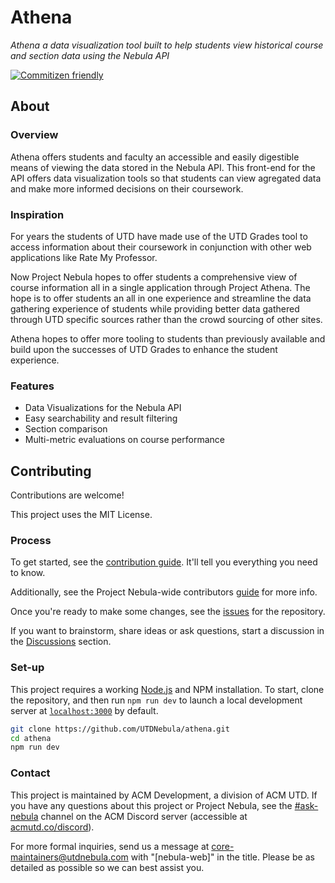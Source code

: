 # Athena

_Athena a data visualization tool built to help students view historical course and section data using the Nebula API_

[![Commitizen friendly](https://img.shields.io/badge/commitizen-friendly-brightgreen.svg)](http://commitizen.github.io/cz-cli/)

## About

### Overview

Athena offers students and faculty an accessible and easily digestible means
of viewing the data stored in the Nebula API. This front-end for the API offers
data visualization tools so that students can view agregated data and make more informed
decisions on their coursework.

### Inspiration

For years the students of UTD have made use of the UTD Grades tool to access 
information about their coursework in conjunction with other web applications like
Rate My Professor. 

Now Project Nebula hopes to offer students a comprehensive view of course information
all in a single application through Project Athena. The hope is to offer students an all
in one experience and streamline the data gathering experience of students while providing
better data gathered through UTD specific sources rather than the crowd sourcing of other sites.

Athena hopes to offer more tooling to students than previously available and build upon the
successes of UTD Grades to enhance the student experience.

### Features

- Data Visualizations for the Nebula API
- Easy searchability and result filtering
- Section comparison
- Multi-metric evaluations on course performance

## Contributing

Contributions are welcome!

This project uses the MIT License.

### Process

To get started, see the [contribution guide](./CONTRIBUTING.md). It'll tell you
everything you need to know.

Additionally, see the Project Nebula-wide contributors [guide](https://about.utdnebula.com/)
for more info.

Once you're ready to make some changes, see the
[issues](https://github.com/UTDNebula/athena/issues) for the repository.

If you want to brainstorm, share ideas or ask questions, start a discussion in
the [Discussions](https://github.com/UTDNebula/athena/discussions) section.

### Set-up

This project requires a working [Node.js](https://nodejs.org/en/) and NPM
installation. To start, clone the repository, and then run `npm run dev` to launch
a local development server at [`localhost:3000`](https://localhost:3000) by default.

```bash
git clone https://github.com/UTDNebula/athena.git
cd athena
npm run dev
```

### Contact

This project is maintained by ACM Development, a division of ACM UTD. If you have
any questions about this project or Project Nebula, see the [#ask-nebula](https://discord.com/channels/692266201644007424/811419400753905714)
channel on the ACM Discord server (accessible at [acmutd.co/discord](https://acmutd.co/discord)).

For more formal inquiries, send us a message at core-maintainers@utdnebula.com
with "[nebula-web]" in the title. Please be as detailed as possible so we can
best assist you.